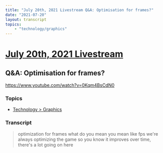 ```yaml
---
title: "July 20th, 2021 Livestream Q&A: Optimisation for frames?"
date: "2021-07-20"
layout: transcript
topics:
    - "technology/graphics"
---
```

# [July 20th, 2021 Livestream](../2021-07-20.md)
## Q&A: Optimisation for frames?
https://www.youtube.com/watch?v=0Kqm4BsCdN0

### Topics
* [Technology > Graphics](../topics/technology/graphics.md)

### Transcript

> optimization for frames what do you mean you mean like fps we're always optimizing the game so you know it improves over time, there's a lot going on here

